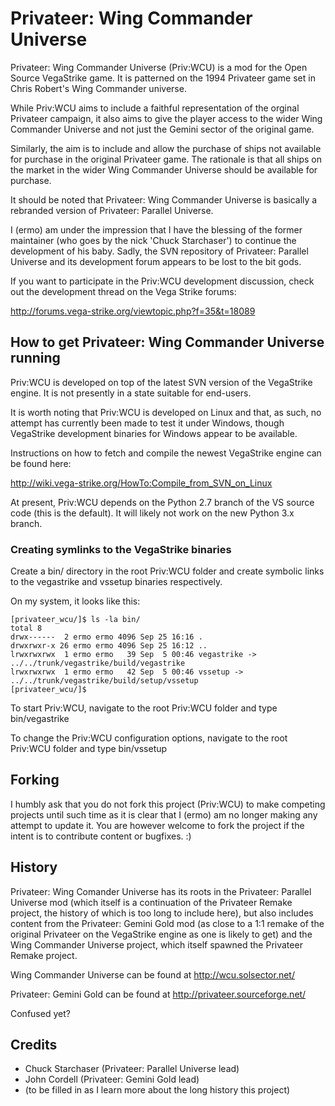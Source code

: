 Privateer: Wing Commander Universe
==================================

  Privateer: Wing Commander Universe (Priv:WCU) is a mod for the
Open Source VegaStrike game. It is patterned on the 1994 Privateer
game set in Chris Robert's Wing Commander universe.

  While Priv:WCU aims to include a faithful representation of the
orginal Privateer campaign, it also aims to give the player access
to the wider Wing Commander Universe and not just the Gemini sector
of the original game.

  Similarly, the aim is to include and allow the purchase of ships
not available for purchase in the original Privateer game.  The
rationale is that all ships on the market in the wider Wing
Commander Universe should be available for purchase.

  It should be noted that Privateer: Wing Commander Universe is
basically a rebranded version of Privateer: Parallel Universe.

  I (ermo) am under the impression that I have the blessing of the
former maintainer (who goes by the nick 'Chuck Starchaser') to
continue the development of his baby.  Sadly, the SVN repository
of Privateer: Parallel Universe and its development forum appears
to be lost to the bit gods.

  If you want to participate in the Priv:WCU development discussion,
check out the development thread on the Vega Strike forums:

  http://forums.vega-strike.org/viewtopic.php?f=35&t=18089


How to get Privateer: Wing Commander Universe running
-----------------------------------------------------

  Priv:WCU is developed on top of the latest SVN version of the
VegaStrike engine. It is not presently in a state suitable for
end-users.

  It is worth noting that Priv:WCU is developed on Linux
and that, as such, no attempt has currently been made to test it
under Windows, though VegaStrike development binaries for Windows
appear to be available.

  Instructions on how to fetch and compile the newest VegaStrike
engine can be found here:

  http://wiki.vega-strike.org/HowTo:Compile_from_SVN_on_Linux

  At present, Priv:WCU depends on the Python 2.7 branch of the VS
source code (this is the default).  It will likely not work on the new
Python 3.x branch.


### Creating symlinks to the VegaStrike binaries ###

  Create a bin/ directory in the root Priv:WCU folder and create
symbolic links to the vegastrike and vssetup binaries respectively.

On my system, it looks like this:


    [privateer_wcu/]$ ls -la bin/
    total 8
    drwx------  2 ermo ermo 4096 Sep 25 16:16 .
    drwxrwxr-x 26 ermo ermo 4096 Sep 25 16:12 ..
    lrwxrwxrwx  1 ermo ermo   39 Sep  5 00:46 vegastrike -> ../../trunk/vegastrike/build/vegastrike
    lrwxrwxrwx  1 ermo ermo   42 Sep  5 00:46 vssetup -> ../../trunk/vegastrike/build/setup/vssetup
    [privateer_wcu/]$


To start Priv:WCU, navigate to the root Priv:WCU folder and type bin/vegastrike <ENTER>

To change the Priv:WCU configuration options, navigate to the root Priv:WCU folder
and type bin/vssetup <ENTER>


Forking
-------

  I humbly ask that you do not fork this project (Priv:WCU) to make
competing projects until such time as it is clear that I (ermo) am no
longer making any attempt to update it.  You are however welcome to
fork the project if the intent is to contribute content or bugfixes. :)


History
-------

  Privateer: Wing Comander Universe has its roots in the Privateer:
Parallel Universe mod (which itself is a continuation of the
Privateer Remake project, the history of which is too long to include
here), but also includes content from the Privateer: Gemini Gold mod
(as close to a 1:1 remake of the original Privateer on the VegaStrike
engine as one is likely to get) and the Wing Commander Universe project,
which itself spawned the Privateer Remake project.

Wing Commander Universe can be found at http://wcu.solsector.net/

Privateer: Gemini Gold can be found at http://privateer.sourceforge.net/

Confused yet?


Credits
-------

* Chuck Starchaser (Privateer: Parallel Universe lead)
* John Cordell (Privateer: Gemini Gold lead)
* (to be filled in as I learn more about the long history this project)
